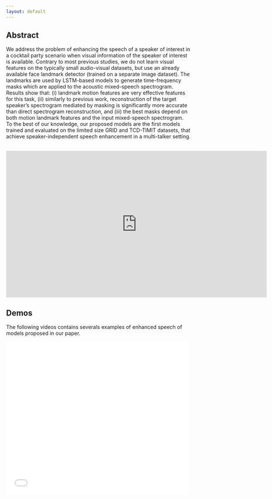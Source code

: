 ```yaml
---
layout: default
---
```


## Abstract
We address the problem of enhancing the speech of a speaker of interest in a cocktail party scenario when visual information of the speaker of interest is available. Contrary to most previous studies, we do not learn visual features on the typically small audio-visual datasets, but use an already available face landmark detector (trained on a separate image dataset). The landmarks are used by LSTM-based models to generate time-frequency masks which are applied to the acoustic mixed-speech spectrogram. Results show that: (i) landmark motion features are very effective features for this task, (ii) similarly to previous work, reconstruction of the target speaker’s spectrogram mediated by masking is significantly more accurate than direct spectrogram reconstruction, and (iii) the best masks depend on both motion landmark features and the input mixed-speech spectrogram. To the best of our knowledge, our proposed models are the first models trained and evaluated on the limited size GRID and TCD-TIMIT datasets, that achieve speaker-independent speech enhancement in a multi-talker setting.

<br>

<div align="center">
<iframe width="711" height="400" src="https://www.youtube.com/embed/lG9_5ay11Mg" frameborder="0" allow="accelerometer; autoplay; encrypted-media; gyroscope; picture-in-picture" allowfullscreen></iframe>
</div>

## Demos
The following videos contains severals examples of enhanced speech of models proposed in our paper.

<div style="width: 100%; overflow: hidden;">
    <div style="width: 600px; float: left;">
    <iframe width="500" height="417" src="videos/grid_2spk.mp4" frameborder="0" allow="accelerometer; autoplay; encrypted-media; gyroscope; picture-in-picture" allowfullscreen></iframe>
</div>
    <div style="margin-left: 620px;">
    <iframe width="500" height="417" src="videos/grid_2spk.mp4" frameborder="0" allow="accelerometer; autoplay; encrypted-media; gyroscope; picture-in-picture" allowfullscreen></iframe>
</div>
</div>
